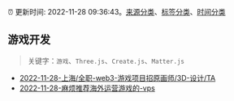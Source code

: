 :alarm_clock: 更新时间: 2022-11-28 09:36:43。[来源分类](../README.md)、[标签分类](../TAGS.md)、[时间分类](../TIMELINE.md)

## 游戏开发


> 关键字：`游戏`、`Three.js`、`Create.js`、`Matter.js`



- [2022-11-28-上海/全职-web3-游戏项目招原画师/3D-设计/TA](https://www.v2ex.com/t/898540) 
- [2022-11-28-麻烦推荐海外运营游戏的-vps](https://www.v2ex.com/t/898525) 
